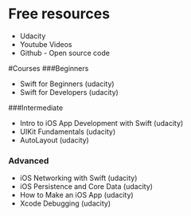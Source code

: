 # Free resources
- Udacity
- Youtube Videos
- Github - Open source code

#Courses
###Beginners
- Swift for Beginners (udacity)
- Swift for Developers (udacity)

###Intermediate
- Intro to iOS App Development with Swift (udacity)
- UIKit Fundamentals (udacity)
- AutoLayout (udacity)

### Advanced 
- iOS Networking with Swift (udacity)
- iOS Persistence and Core Data (udacity)
- How to Make an iOS App (udacity)
- Xcode Debugging (udacity)
